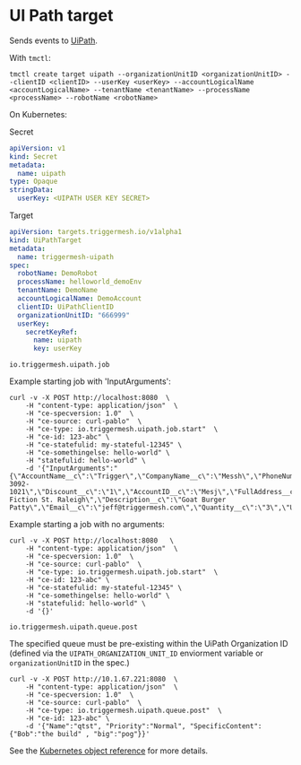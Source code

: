 # UI Path target

Sends events to [UiPath](https://www.uipath.com/).

With `tmctl`:

```
tmctl create target uipath --organizationUnitID <organizationUnitID> --clientID <clientID> --userKey <userKey> --accountLogicalName <accountLogicalName> --tenantName <tenantName> --processName <processName> --robotName <robotName>
```

On Kubernetes:

Secret

```yaml
apiVersion: v1
kind: Secret
metadata:
  name: uipath
type: Opaque
stringData:
  userKey: <UIPATH USER KEY SECRET>
```

Target

```yaml
apiVersion: targets.triggermesh.io/v1alpha1
kind: UiPathTarget
metadata:
  name: triggermesh-uipath
spec:
  robotName: DemoRobot
  processName: helloworld_demoEnv
  tenantName: DemoName
  accountLogicalName: DemoAccount
  clientID: UiPathClientID
  organizationUnitID: "666999"
  userKey:
    secretKeyRef:
      name: uipath
      key: userKey
```

`io.triggermesh.uipath.job`

Example starting job with 'InputArguments':

```
curl -v -X POST http://localhost:8080  \
    -H "content-type: application/json"  \
    -H "ce-specversion: 1.0"  \
    -H "ce-source: curl-pablo"  \
    -H "ce-type: io.triggermesh.uipath.job.start"  \
    -H "ce-id: 123-abc" \
    -H "ce-statefulid: my-stateful-12345" \
    -H "ce-somethingelse: hello-world" \
    -H "statefulid: hello-world" \
    -d '{"InputArguments":"{\"AccountName__c\":\"Trigger\",\"CompanyName__c\":\"Messh\",\"PhoneNumber__c\":\"919-3092-1021\",\"Discount__c\":\"1\",\"AccountID__c\":\"Mesj\",\"FullAddress__c\":\"123 Fiction St. Raleigh\",\"Description__c\":\"Goat Burger Patty\",\"Email__c\":\"jeff@triggermesh.com\",\"Quantity__c\":\"3\",\"UnitPrice__c\":\"123\"}"}'
```

Example starting a job with no arguments:

```
curl -v -X POST http://localhost:8080   \
    -H "content-type: application/json"  \
    -H "ce-specversion: 1.0"  \
    -H "ce-source: curl-pablo"  \
    -H "ce-type: io.triggermesh.uipath.job.start"  \
    -H "ce-id: 123-abc" \
    -H "ce-statefulid: my-stateful-12345" \
    -H "ce-somethingelse: hello-world" \
    -H "statefulid: hello-world" \
    -d '{}'
```

`io.triggermesh.uipath.queue.post`

The specified queue must be pre-existing within the UiPath Organization ID (defined via the `UIPATH_ORGANIZATION_UNIT_ID` enviorment variable or `organizationUnitID` in the spec.)

```
curl -v -X POST http://10.1.67.221:8080  \
    -H "content-type: application/json"  \
    -H "ce-specversion: 1.0"  \
    -H "ce-source: curl-pablo"  \
    -H "ce-type: io.triggermesh.uipath.queue.post"  \
    -H "ce-id: 123-abc" \
    -d '{"Name":"qtst", "Priority":"Normal", "SpecificContent": {"Bob":"the build" , "big":"pog"}}'
```

See the [Kubernetes object reference](../../reference/targets/#targets.triggermesh.io/v1alpha1.UiPathTarget) for more details.

